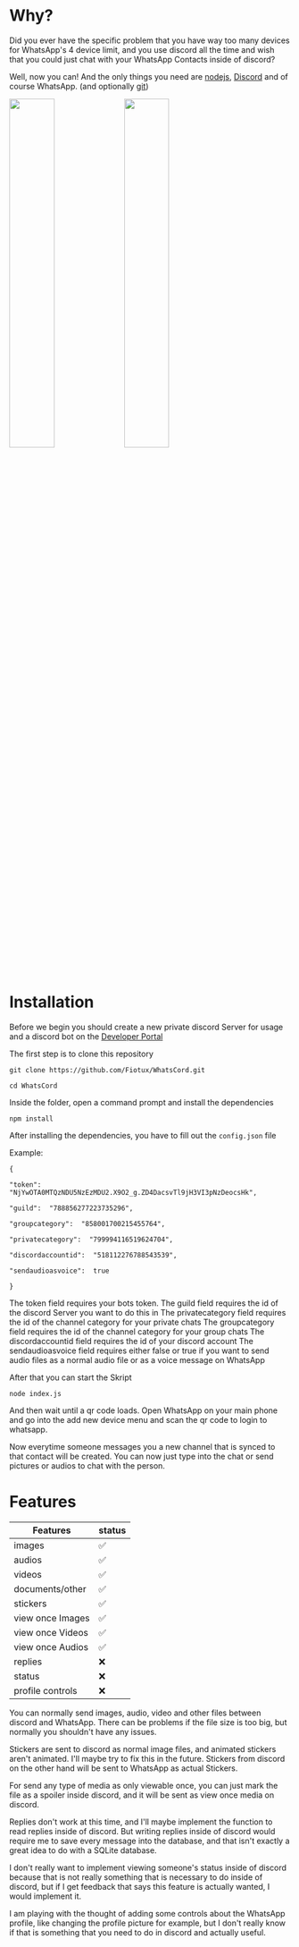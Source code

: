 # Why?

Did you ever have the specific problem that you have way too many devices for WhatsApp's 4 device limit, and you use discord all the time and wish that you could just chat with your WhatsApp Contacts inside of discord?

Well, now you can!
And the only things you need are [nodejs](https://nodejs.org/en/download), [Discord](https://discord.com/app) and of course WhatsApp.
(and optionally [git](https://git-scm.com/book/en/v2/Getting-Started-Installing-Git))


<img src="https://github.com/user-attachments/assets/adb149d1-6be0-4cf4-8d20-1c0641dc038b" width=40%>
<img src="https://github.com/user-attachments/assets/8850a9fb-9ab4-4033-8c93-32faed793dd4" width=40%>


# Installation

Before we begin you should create a new private discord Server for usage and a discord bot on the [Developer Portal](https://discord.com/developers/applications)

The first step is to clone this repository

    git clone https://github.com/Fiotux/WhatsCord.git

    cd WhatsCord

Inside the folder, open a command prompt and  install the dependencies

    npm install

After installing the dependencies, you have to fill out the ``config.json`` file

Example:

    {
    
    "token":  "NjYwOTA0MTQzNDU5NzEzMDU2.X9O2_g.ZD4DacsvTl9jH3VI3pNzDeocsHk",
    
    "guild":  "788856277223735296",
    
    "groupcategory":  "858001700215455764",
    
    "privatecategory":  "799994116519624704",
    
    "discordaccountid":  "518112276788543539",
    
    "sendaudioasvoice":  true
    
    }
The token field requires your bots token.
The guild field requires the id of the discord Server you want to do this in
The privatecategory field requires the id of the channel category for your private chats
The groupcategory field requires the id of the channel category for your group chats
The discordaccountid field requires the id of your discord account
The sendaudioasvoice field requires either false or true if you want to send audio files as a normal audio file or as a voice message on WhatsApp

After that you can start the Skript

    node index.js
And then wait until a qr code loads.
Open WhatsApp on your main phone and go into the add new device menu and scan the qr code to login to whatsapp.

Now everytime someone messages you a new channel that is synced to that contact will be created.
You can now just type into the chat or send pictures or audios to chat with the person.

# Features
|Features  | status |
|--|--|
| images | ✅ |
| audios | ✅ |
| videos | ✅ |
| documents/other | ✅ |
| stickers | ✅ |
| view once Images | ✅ |
| view once Videos | ✅ |
| view once Audios | ✅ |
| replies | ❌ |
| status | ❌ |
| profile controls | ❌ |

You can normally send images, audio, video and other files between discord and WhatsApp.
There can be problems if the file size is too big, but normally you shouldn't have any issues.

Stickers are sent to discord as normal image files, and animated stickers aren't animated.
I'll maybe try to fix this in the future.
Stickers from discord on the other hand will be sent to WhatsApp as actual Stickers.

For send any type of media as only viewable once, you can just mark the file as a spoiler inside discord, and it will be sent as view once media on discord.

Replies don't work at this time, and I'll maybe implement the function to read replies inside of discord. 
But writing replies inside of discord would require me to save every message into the database, and that isn't exactly a great idea to do with a SQLite database.

I don't really want to implement viewing someone's status inside of discord because that is not really something that is necessary to do inside of discord, but if I get feedback that says this feature is actually wanted, I would implement it.

I am playing with the thought of adding some controls about the WhatsApp profile, like changing the profile picture for example, but I don't really know if that is something that you need to do in discord and actually useful.
